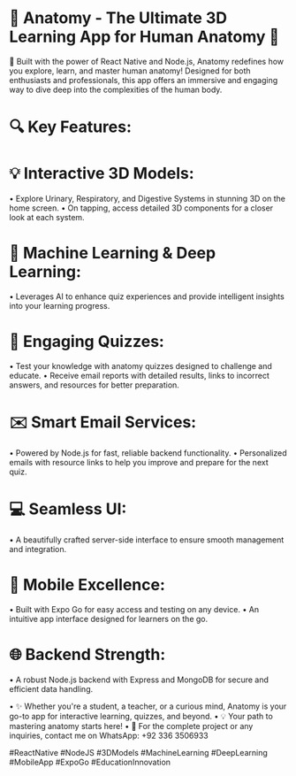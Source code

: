 # 🌟 Anatomy - The Ultimate 3D Learning App for Human Anatomy 🌟
📱 Built with the power of React Native and Node.js, Anatomy redefines how you explore, learn, and master human anatomy! Designed for both enthusiasts and professionals, this app offers an immersive and engaging way to dive deep into the complexities of the human body.

# 🔍 Key Features:

# 💡 Interactive 3D Models:
•	Explore Urinary, Respiratory, and Digestive Systems in stunning 3D on the home screen.
•	On tapping, access detailed 3D components for a closer look at each system.

# 🧠 Machine Learning & Deep Learning:
•	Leverages AI to enhance quiz experiences and provide intelligent insights into your learning progress.

# 🎯 Engaging Quizzes:
•	Test your knowledge with anatomy quizzes designed to challenge and educate.
•	Receive email reports with detailed results, links to incorrect answers, and resources for better preparation.

# ✉️ Smart Email Services:
•	Powered by Node.js for fast, reliable backend functionality.
•	Personalized emails with resource links to help you improve and prepare for the next quiz.

# 💻 Seamless UI:
•	A beautifully crafted server-side interface to ensure smooth management and integration.

# 📲 Mobile Excellence:
•	Built with Expo Go for easy access and testing on any device.
•	An intuitive app interface designed for learners on the go.

# 🌐 Backend Strength:
•	A robust Node.js backend with Express and MongoDB for secure and efficient data handling.

•	✨ Whether you're a student, a teacher, or a curious mind, Anatomy is your go-to app for interactive learning, quizzes, and beyond.
•	💡 Your path to mastering anatomy starts here!
•	📲 For the complete project or any inquiries, contact me on WhatsApp: +92 336 3506933

#ReactNative #NodeJS #3DModels #MachineLearning #DeepLearning #MobileApp #ExpoGo #EducationInnovation

